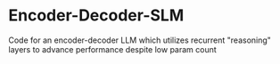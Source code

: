 # Encoder-Decoder-SLM
Code for an encoder-decoder LLM which utilizes recurrent "reasoning" layers to advance performance despite low param count
